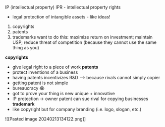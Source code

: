 IP (intellectual property)
IPR - intellectual property rights
- legal protection of intangible assets - like ideas!

1. copyrights
2. patents
3. trademarks
want to do this: maximize return on investment; maintain USP; reduce threat of competition (because they cannot use the same thing as you)

**copyrights**
- give legal right to a piece of work
**patents**
- protect inventions of a business
- having patents incentivizes R&D --> because rivals cannot simply copier
- getting patent is not simple
- bureaucracy :sob:
- got to prove your thing is new unique + innovative
- IP protection -> owner patent can sue rival for copying businesses
**trademark**
- like copyright but for company branding (i.e. logo, slogan, etc.)

![[Pasted image 20240213134122.png]]